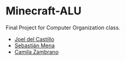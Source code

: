 # Minecraft-ALU

Final Project for Computer Organization class.

- [Joel del Castillo](https://github.com/joeldelcastillo)
- [Sebastián Mena](https://github.com/Xeba111)
- [Camila Zambrano](https://github.com/CamilaZambrano)
